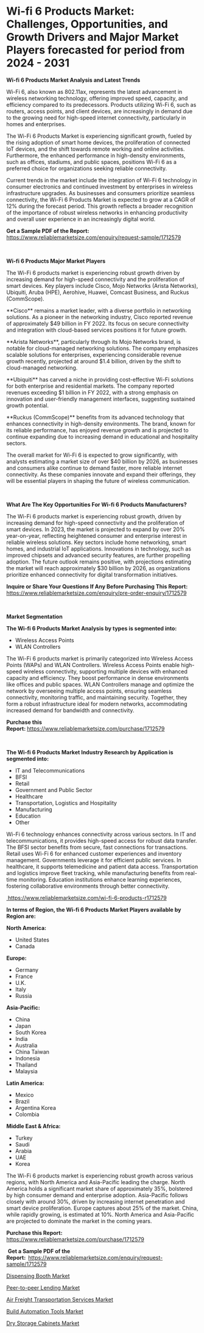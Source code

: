 <p><h1>Wi-fi 6 Products Market: Challenges, Opportunities, and Growth Drivers and Major Market Players forecasted for period from 2024 - 2031</h1></p><p><strong>Wi-fi 6 Products Market Analysis and Latest Trends</strong></p>
<p><p>Wi-Fi 6, also known as 802.11ax, represents the latest advancement in wireless networking technology, offering improved speed, capacity, and efficiency compared to its predecessors. Products utilizing Wi-Fi 6, such as routers, access points, and client devices, are increasingly in demand due to the growing need for high-speed internet connectivity, particularly in homes and enterprises.</p><p>The Wi-Fi 6 Products Market is experiencing significant growth, fueled by the rising adoption of smart home devices, the proliferation of connected IoT devices, and the shift towards remote working and online activities. Furthermore, the enhanced performance in high-density environments, such as offices, stadiums, and public spaces, positions Wi-Fi 6 as a preferred choice for organizations seeking reliable connectivity.</p><p>Current trends in the market include the integration of Wi-Fi 6 technology in consumer electronics and continued investment by enterprises in wireless infrastructure upgrades. As businesses and consumers prioritize seamless connectivity, the Wi-Fi 6 Products Market is expected to grow at a CAGR of 12% during the forecast period. This growth reflects a broader recognition of the importance of robust wireless networks in enhancing productivity and overall user experience in an increasingly digital world.</p></p>
<p><strong>Get a Sample PDF of the Report:&nbsp;</strong> <a href="https://www.reliablemarketsize.com/enquiry/request-sample/1712579?utm_campaign=1413&utm_medium=2&utm_source=Github&utm_content=ia&utm_term=22102024&utm_id=wi-fi-6-products">https://www.reliablemarketsize.com/enquiry/request-sample/1712579</a></p>
<p>&nbsp;</p>
<p><strong>Wi-fi 6 Products Major Market Players</strong></p>
<p><p>The Wi-Fi 6 products market is experiencing robust growth driven by increasing demand for high-speed connectivity and the proliferation of smart devices. Key players include Cisco, Mojo Networks (Arista Networks), Ubiquiti, Aruba (HPE), Aerohive, Huawei, Comcast Business, and Ruckus (CommScope).</p><p>**Cisco** remains a market leader, with a diverse portfolio in networking solutions. As a pioneer in the networking industry, Cisco reported revenue of approximately $49 billion in FY 2022. Its focus on secure connectivity and integration with cloud-based services positions it for future growth.</p><p>**Arista Networks**, particularly through its Mojo Networks brand, is notable for cloud-managed networking solutions. The company emphasizes scalable solutions for enterprises, experiencing considerable revenue growth recently, projected at around $1.4 billion, driven by the shift to cloud-managed networking.</p><p>**Ubiquiti** has carved a niche in providing cost-effective Wi-Fi solutions for both enterprise and residential markets. The company reported revenues exceeding $1 billion in FY 2022, with a strong emphasis on innovation and user-friendly management interfaces, suggesting sustained growth potential.</p><p>**Ruckus (CommScope)** benefits from its advanced technology that enhances connectivity in high-density environments. The brand, known for its reliable performance, has enjoyed revenue growth and is projected to continue expanding due to increasing demand in educational and hospitality sectors.</p><p>The overall market for Wi-Fi 6 is expected to grow significantly, with analysts estimating a market size of over $40 billion by 2026, as businesses and consumers alike continue to demand faster, more reliable internet connectivity. As these companies innovate and expand their offerings, they will be essential players in shaping the future of wireless communication.</p></p>
<p>&nbsp;</p>
<p><strong>What Are The Key Opportunities For Wi-fi 6 Products Manufacturers?</strong></p>
<p><p>The Wi-Fi 6 products market is experiencing robust growth, driven by increasing demand for high-speed connectivity and the proliferation of smart devices. In 2023, the market is projected to expand by over 20% year-on-year, reflecting heightened consumer and enterprise interest in reliable wireless solutions. Key sectors include home networking, smart homes, and industrial IoT applications. Innovations in technology, such as improved chipsets and advanced security features, are further propelling adoption. The future outlook remains positive, with projections estimating the market will reach approximately $30 billion by 2026, as organizations prioritize enhanced connectivity for digital transformation initiatives.</p></p>
<p><strong>Inquire or Share Your Questions If Any Before Purchasing This Report:</strong> <a href="https://www.reliablemarketsize.com/enquiry/pre-order-enquiry/1712579?utm_campaign=1413&utm_medium=2&utm_source=Github&utm_content=ia&utm_term=22102024&utm_id=wi-fi-6-products">https://www.reliablemarketsize.com/enquiry/pre-order-enquiry/1712579</a></p>
<p>&nbsp;</p>
<p><strong>Market Segmentation</strong></p>
<p><strong>The Wi-fi 6 Products Market Analysis by types is segmented into:</strong></p>
<p><ul><li>Wireless Access Points</li><li>WLAN Controllers</li></ul></p>
<p><p>The Wi-Fi 6 products market is primarily categorized into Wireless Access Points (WAPs) and WLAN Controllers. Wireless Access Points enable high-speed wireless connectivity, supporting multiple devices with enhanced capacity and efficiency. They boost performance in dense environments like offices and public spaces. WLAN Controllers manage and optimize the network by overseeing multiple access points, ensuring seamless connectivity, monitoring traffic, and maintaining security. Together, they form a robust infrastructure ideal for modern networks, accommodating increased demand for bandwidth and connectivity.</p></p>
<p><strong>Purchase this Report:&nbsp;</strong><a href="https://www.reliablemarketsize.com/purchase/1712579?utm_campaign=1413&utm_medium=2&utm_source=Github&utm_content=ia&utm_term=22102024&utm_id=wi-fi-6-products">https://www.reliablemarketsize.com/purchase/1712579</a></p>
<p>&nbsp;</p>
<p><strong>The Wi-fi 6 Products Market Industry Research by Application is segmented into:</strong></p>
<p><ul><li>IT and Telecommunications</li><li>BFSI</li><li>Retail</li><li>Government and Public Sector</li><li>Healthcare</li><li>Transportation, Logistics and Hospitality</li><li>Manufacturing</li><li>Education</li><li>Other</li></ul></p>
<p><p>Wi-Fi 6 technology enhances connectivity across various sectors. In IT and telecommunications, it provides high-speed access for robust data transfer. The BFSI sector benefits from secure, fast connections for transactions. Retail uses Wi-Fi 6 for enhanced customer experiences and inventory management. Governments leverage it for efficient public services. In healthcare, it supports telemedicine and patient data access. Transportation and logistics improve fleet tracking, while manufacturing benefits from real-time monitoring. Education institutions enhance learning experiences, fostering collaborative environments through better connectivity.</p></p>
<p><a href="https://www.reliablemarketsize.com/wi-fi-6-products-r1712579?utm_campaign=1413&utm_medium=2&utm_source=Github&utm_content=ia&utm_term=22102024&utm_id=wi-fi-6-products">&nbsp;https://www.reliablemarketsize.com/wi-fi-6-products-r1712579</a></p>
<p><strong>In terms of Region, the Wi-fi 6 Products Market Players available by Region are:</strong></p>
<p>
    <p> <strong> North America: </strong>
        <ul>
            <li>United States</li>
            <li>Canada</li>
        </ul>
        </p> 
    <p> <strong> Europe: </strong>
        <ul>
            <li>Germany</li>
            <li>France</li>
            <li>U.K.</li>
            <li>Italy</li>
            <li>Russia</li>
        </ul>
        </p> 
    <p> <strong> Asia-Pacific: </strong>
        <ul>
            <li>China</li>
            <li>Japan</li>
            <li>South Korea</li>
            <li>India</li>
            <li>Australia</li>
            <li>China Taiwan</li>
            <li>Indonesia</li>
            <li>Thailand</li>
            <li>Malaysia</li>
        </ul>
        </p> 
    <p> <strong> Latin America: </strong>
        <ul>
            <li>Mexico</li>
            <li>Brazil</li>
            <li>Argentina Korea</li>
            <li>Colombia</li>
        </ul>
        </p> 
    <p> <strong> Middle East & Africa: </strong>
        <ul>
            <li>Turkey</li>
            <li>Saudi</li>
            <li>Arabia</li>
            <li>UAE</li>
            <li>Korea</li>
        </ul>
    </p>
    </p>
<p><p>The Wi-Fi 6 products market is experiencing robust growth across various regions, with North America and Asia-Pacific leading the charge. North America holds a significant market share of approximately 35%, bolstered by high consumer demand and enterprise adoption. Asia-Pacific follows closely with around 30%, driven by increasing internet penetration and smart device proliferation. Europe captures about 25% of the market. China, while rapidly growing, is estimated at 10%. North America and Asia-Pacific are projected to dominate the market in the coming years.</p></p>
<p><strong>Purchase this Report: </strong><a href="https://www.reliablemarketsize.com/purchase/1712579?utm_campaign=1413&utm_medium=2&utm_source=Github&utm_content=ia&utm_term=22102024&utm_id=wi-fi-6-products">https://www.reliablemarketsize.com/purchase/1712579</a></p>
<p>&nbsp;<strong>Get a Sample PDF of the Report:&nbsp;&nbsp;</strong><a href="https://www.reliablemarketsize.com/enquiry/request-sample/1712579?utm_campaign=1413&utm_medium=2&utm_source=Github&utm_content=ia&utm_term=22102024&utm_id=wi-fi-6-products">https://www.reliablemarketsize.com/enquiry/request-sample/1712579</a></p>
<p><strong></strong></p>
<p><p><a href="https://issuu.com/reportprime-2/docs/dispensing-booth-market-size-2030.p_22d8895c1c6aed?utm_campaign=1413&utm_medium=2&utm_source=Github&utm_content=ia&utm_term=22102024&utm_id=wi-fi-6-products">Dispensing Booth Market</a></p><p><a href="https://github.com/kric8bmkinds/Market-Research-Report-List-1/blob/main/peer-to-peer-lending-market.md?utm_campaign=1413&utm_medium=2&utm_source=Github&utm_content=ia&utm_term=22102024&utm_id=wi-fi-6-products">Peer-to-peer Lending Market</a></p><p><a href="https://www.linkedin.com/pulse/air-freight-transportation-services-market-size-share-analysis-uisnf?utm_campaign=1413&utm_medium=2&utm_source=Github&utm_content=ia&utm_term=22102024&utm_id=wi-fi-6-products">Air Freight Transportation Services Market</a></p><p><a href="https://github.com/ChiragRP21/Market-Research-Report-List-6/blob/main/build-automation-tools-market.md?utm_campaign=1413&utm_medium=2&utm_source=Github&utm_content=ia&utm_term=22102024&utm_id=wi-fi-6-products">Build Automation Tools Market</a></p><p><a href="https://issuu.com/reportprime-2/docs/dry-storage-cabinets-market-size-20_6354141e568b40?utm_campaign=1413&utm_medium=2&utm_source=Github&utm_content=ia&utm_term=22102024&utm_id=wi-fi-6-products">Dry Storage Cabinets Market</a></p></p>